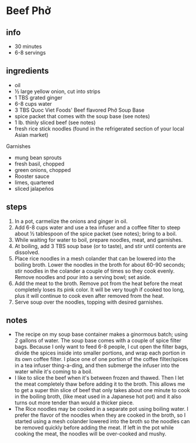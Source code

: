 # Beef Phở 

## info  
* 30 minutes 
* 6-8 servings  

## ingredients  
* oil
* ½ large yellow onion, cut into strips
* 1 TBS grated ginger
* 6-8 cups water
* 3 TBS Quoc Viet Foods' Beef flavored Phở Soup Base
* spice packet that comes with the soup base (see notes)
* 1 lb. thinly sliced beef (see notes)
* fresh rice stick noodles (found in the refrigerated section of your local Asian market)

Garnishes
* mung bean sprouts
* fresh basil, chopped
* green onions, chopped
* Rooster sauce
* limes, quartered
* sliced jalapeños 

## steps  
1. In a pot, carmelize the onions and ginger in oil.
2. Add 6-8 cups water and use a tea infuser and a coffee filter to steep about ½ tablespoon of the spice packet (see notes); bring to a boil.
3. While waiting for water to boil, prepare noodles, meat, and garnishes.
4. At boiling, add 3 TBS soup base (or to taste), and stir until contents are dissolved.
5. Place rice noodles in a mesh colander that can be lowered into the boiling broth. Lower the noodles in the broth for about 60-90 seconds; stir noodles in the colander a couple of times so they cook evenly. Remove noodles and pour into a serving bowl; set aside.
6. Add the meat to the broth. Remove pot from the heat before the meat completely loses its pink color. It will be very tough if cooked too long, plus it will continue to cook even after removed from the heat.
7. Serve soup over the noodles, topping with desired garnishes.

## notes  
* The recipe on my soup base container makes a ginormous batch; using 2 gallons of water. The soup base comes with a couple of spice filter bags. Because I only want to feed 6-8 people, I cut open the filter bags, divide the spices inside into smaller portions, and wrap each portion in its own coffee filter. I place one of one portion of the coffee filter/spices in a tea infuser thing-a-ding, and then submerge the infuser into the water while it's coming to a boil.
* I like to slice the beef when it's between frozen and thawed. Then I let the meat completely thaw before adding it to the broth. This allows me to get a super thin slice of beef that only takes about one minute to cook in the boiling broth, (like meat used in a Japanese hot pot) and it also turns out more tender than would a thicker piece.
* The Rice noodles may be cooked in a separate pot using boiling water. I prefer the flavor of the noodles when they are cooked in the broth, so I started using a mesh colander lowered into the broth so the noodles can be removed quickly before adding the meat. If left in the pot while cooking the meat, the noodles will be over-cooked and mushy.
